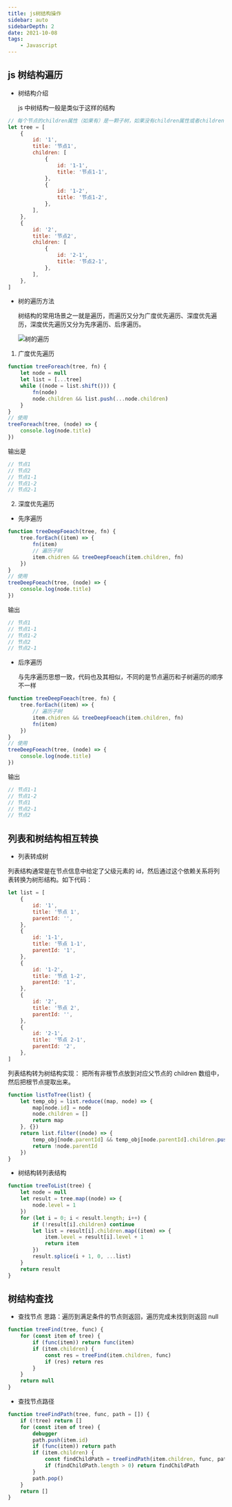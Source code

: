 ```yaml
---
title: js树结构操作
sidebar: auto
sidebarDepth: 2
date: 2021-10-08
tags:
    - Javascript
---
```


## js 树结构遍历

-   树结构介绍

    js 中树结构一般是类似于这样的结构

```js
// 每个节点的children属性（如果有）是一颗子树，如果没有children属性或者children长度为0，则表示该节点为叶子节点
let tree = [
    {
        id: '1',
        title: '节点1',
        children: [
            {
                id: '1-1',
                title: '节点1-1',
            },
            {
                id: '1-2',
                title: '节点1-2',
            },
        ],
    },
    {
        id: '2',
        title: '节点2',
        children: [
            {
                id: '2-1',
                title: '节点2-1',
            },
        ],
    },
]
```

-   树的遍历方法

    树结构的常用场景之一就是遍历，而遍历又分为广度优先遍历、深度优先遍历，深度优先遍历又分为先序遍历、后序遍历。

    ![树的遍历](https://raw.githubusercontent.com/AprilTong/image/master/img/20211008151653.png)

1. 广度优先遍历

```js
function treeForeach(tree, fn) {
    let node = null
    let list = [...tree]
    while ((node = list.shift())) {
        fn(node)
        node.children && list.push(...node.children)
    }
}
// 使用
treeForeach(tree, (node) => {
    console.log(node.title)
})
```

输出是

```js
// 节点1
// 节点2
// 节点1-1
// 节点1-2
// 节点2-1
```

2. 深度优先遍历

-   先序遍历

```js
function treeDeepFoeach(tree, fn) {
    tree.forEach((item) => {
        fn(item)
        // 遍历子树
        item.chidren && treeDeepFoeach(item.children, fn)
    })
}
// 使用
treeDeepFoeach(tree, (node) => {
    console.log(node.title)
})
```

输出

```js
// 节点1
// 节点1-1
// 节点1-2
// 节点2
// 节点2-1
```

-   后序遍历

    与先序遍历思想一致，代码也及其相似，不同的是节点遍历和子树遍历的顺序不一样

```javascript
function treeDeepFoeach(tree, fn) {
    tree.forEach((item) => {
        // 遍历子树
        item.chidren && treeDeepFoeach(item.children, fn)
        fn(item)
    })
}
// 使用
treeDeepFoeach(tree, (node) => {
    console.log(node.title)
})
```

输出

```js
// 节点1-1
// 节点1-2
// 节点1
// 节点2-1
// 节点2
```

## 列表和树结构相互转换

-   列表转成树

列表结构通常是在节点信息中给定了父级元素的 id，然后通过这个依赖关系将列表转换为树形结构。如下代码：

```js
let list = [
    {
        id: '1',
        title: '节点 1',
        parentId: '',
    },
    {
        id: '1-1',
        title: '节点 1-1',
        parentId: '1',
    },
    {
        id: '1-2',
        title: '节点 1-2',
        parentId: '1',
    },
    {
        id: '2',
        title: '节点 2',
        parentId: '',
    },
    {
        id: '2-1',
        title: '节点 2-1',
        parentId: '2',
    },
]
```

列表结构转为树结构实现：
把所有非根节点放到对应父节点的 children 数组中，然后把根节点提取出来。

```js
function listToTree(list) {
    let temp_obj = list.reduce((map, node) => {
        map[node.id] = node
        node.children = []
        return map
    }, {})
    return list.filter((node) => {
        temp_obj[node.parentId] && temp_obj[node.parentId].children.push(node)
        return !node.parentId
    })
}
```

-   树结构转列表结构

```js
function treeToList(tree) {
    let node = null
    let result = tree.map((node) => {
        node.level = 1
    })
    for (let i = 0; i < result.length; i++) {
        if (!result[i].children) continue
        let list = result[i].children.map((item) => {
            item.level = result[i].level + 1
            return item
        })
        result.splice(i + 1, 0, ...list)
    }
    return result
}
```

## 树结构查找

-   查找节点
    思路：遍历到满足条件的节点则返回，遍历完成未找到则返回 null

```js
function treeFind(tree, func) {
    for (const item of tree) {
        if (func(item)) return func(item)
        if (item.children) {
            const res = treeFind(item.children, func)
            if (res) return res
        }
    }
    return null
}
```

-   查找节点路径

```js
function treeFindPath(tree, func, path = []) {
    if (!tree) return []
    for (const item of tree) {
        debugger
        path.push(item.id)
        if (func(item)) return path
        if (item.children) {
            const findChildPath = treeFindPath(item.children, func, path)
            if (findChildPath.length > 0) return findChildPath
        }
        path.pop()
    }
    return []
}
```
